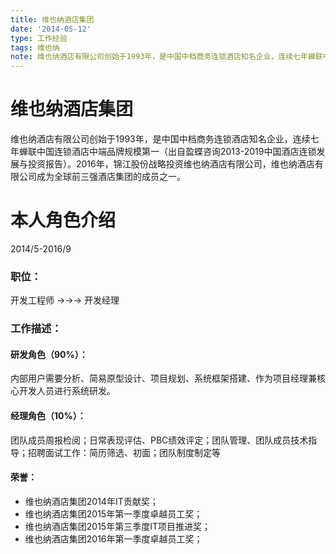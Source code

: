 ```yaml
---
title: 维也纳酒店集团
date: '2014-05-12'
type: 工作经验
tags: 维也纳
note: 维也纳酒店有限公司创始于1993年，是中国中档商务连锁酒店知名企业，连续七年蝉联中国连锁酒店中端品牌规模第一（出自盈蝶咨询2013-2019中国酒店连锁发展与投资报告）。
---
```

# 维也纳酒店集团

维也纳酒店有限公司创始于1993年，是中国中档商务连锁酒店知名企业，连续七年蝉联中国连锁酒店中端品牌规模第一（出自盈蝶咨询2013-2019中国酒店连锁发展与投资报告）。2016年，锦江股份战略投资维也纳酒店有限公司，维也纳酒店有限公司成为全球前三强酒店集团的成员之一。

# 本人角色介绍

2014/5-2016/9

### 职位：

开发工程师 ->->-> 开发经理

### 工作描述：

#### 研发角色（90%）：
内部用户需要分析、简易原型设计、项目规划、系统框架搭建、作为项目经理兼核心开发人员进行系统研发。
#### 经理角色（10%）：
团队成员周报检阅；日常表现评估、PBC绩效评定；团队管理、团队成员技术指导；招聘面试工作：简历筛选、初面；团队制度制定等
#### 荣誉：
* 维也纳酒店集团2014年IT贡献奖；
* 维也纳酒店集团2015年第一季度卓越员工奖；
* 维也纳酒店集团2015年第三季度IT项目推进奖；
* 维也纳酒店集团2016年第一季度卓越员工奖；